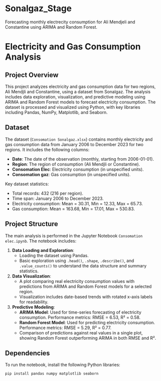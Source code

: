 # Sonalgaz_Stage
Forecasting monthly electrecity consumption for Ali Mendjeli and Constantine using ARIMA and Random Forest.
# Electricity and Gas Consumption Analysis

## Project Overview
This project analyzes electricity and gas consumption data for two regions, Ali Mendjli and Constantine, using a dataset from Sonalgaz. The analysis includes data exploration, visualization, and predictive modeling using ARIMA and Random Forest models to forecast electricity consumption. The dataset is processed and visualized using Python, with key libraries including Pandas, NumPy, Matplotlib, and Seaborn.

## Dataset
The dataset (`Consomation Sonalgaz.xlsx`) contains monthly electricity and gas consumption data from January 2006 to December 2023 for two regions. It includes the following columns:
- **Date**: The date of the observation (monthly, starting from 2006-01-01).
- **Region**: The region of consumption (Ali Mendjli or Constantine).
- **Consomation Elec**: Electricity consumption (in unspecified units).
- **Consomation gaz**: Gas consumption (in unspecified units).

Key dataset statistics:
- Total records: 432 (216 per region).
- Time span: January 2006 to December 2023.
- Electricity consumption: Mean = 30.31, Min = 12.33, Max = 65.73.
- Gas consumption: Mean = 163.68, Min = 17.01, Max = 530.83.

## Project Structure
The main analysis is performed in the Jupyter Notebook `Consomation elec.ipynb`. The notebook includes:
1. **Data Loading and Exploration**:
   - Loading the dataset using Pandas.
   - Basic exploration using `.head()`, `.shape`, `.describe()`, and `.value_counts()` to understand the data structure and summary statistics.
2. **Data Visualization**:
   - A plot comparing real electricity consumption values with predictions from ARIMA and Random Forest models for a selected region.
   - Visualization includes date-based trends with rotated x-axis labels for readability.
3. **Predictive Modeling**:
   - **ARIMA Model**: Used for time-series forecasting of electricity consumption. Performance metrics: RMSE = 6.53, R² = 0.58.
   - **Random Forest Model**: Used for predicting electricity consumption. Performance metrics: RMSE = 5.29, R² = 0.77.
   - Comparison of predictions against real values in a single plot, showing Random Forest outperforming ARIMA in both RMSE and R².

## Dependencies
To run the notebook, install the following Python libraries:
```bash
pip install pandas numpy matplotlib seaborn
